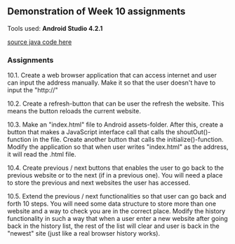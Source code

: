 ## Demonstration of Week 10 assignments   

Tools used: **Android Studio 4.2.1**   

[source java code here](https://github.com/saugkim/Olio2021s_LUT/blob/main/Week10/app/src/main/java/org/lut/week10) 

### Assignments  
10.1. Create a web browser application that can access internet and user can input the address manually. Make it so that the user doesn't have to input the "http://"


10.2. Create a refresh-button that can be user the refresh the website. This means the button reloads the current website.


10.3. Make an "index.html" file to Android assets-folder. After this, create a button that makes a JavaScript interface call that calls the shoutOut()-function in the file. Create another button that calls the initialize()-function. Modify the application so that when user writes "index.html" as the address, it will read the .html file.


10.4. Create previous / next buttons that enables the user to go back to the previous website or to the next (if in a previous one). You will need a place to store the previous and next websites the user has accessed.


10.5. Extend the previous / next functionalities so that user can go back and forth 10 steps. You will need some data structure to store more than one website and a way to check you are in the correct place. Modify the history functionality in such a way that when a user enter a new website after going back in the history list, the rest of the list will clear and user is back in the "newest" site (just like a real browser history works).


